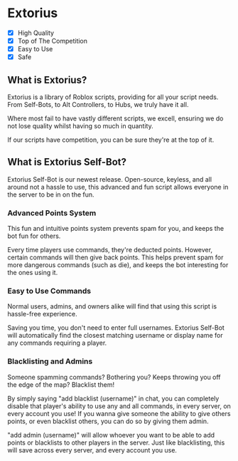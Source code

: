 # Extorius
- [x] High Quality
- [x] Top of The Competition
- [x] Easy to Use
- [x] Safe
## What is Extorius?

Extorius is a library of Roblox scripts, providing for all your script needs. From Self-Bots, to Alt Controllers, to Hubs, we truly have it all.

Where most fail to have vastly different scripts, we excell, ensuring we do not lose quality whilst having so much in quantity.

If our scripts have competition, you can be sure they're at the top of it.

## What is Extorius Self-Bot?

Extorius Self-Bot is our newest release. Open-source, keyless, and all around not a hassle to use, this advanced and fun script allows everyone in the server to be in on the fun.
### Advanced Points System
This fun and intuitive points system prevents spam for you, and keeps the bot fun for others.

Every time players use commands, they're deducted points. However, certain commands will then give back points. This helps prevent spam for more dangerous commands (such as die), and keeps the bot interesting for the ones using it.
### Easy to Use Commands
Normal users, admins, and owners alike will find that using this script is hassle-free experience.

Saving you time, you don't need to enter full usernames. Extorius Self-Bot will automatically find the closest matching username or display name for any commands requiring a player.
### Blacklisting and Admins
Someone spamming commands? Bothering you? Keeps throwing you off the edge of the map? Blacklist them!

By simply saying "add blacklist (username)" in chat, you can completely disable that player's ability to use any and all commands, in every server, on every account you use!
If you wanna give someone the ability to give others points, or even blacklist others, you can do so by giving them admin.

"add admin (username)" will allow whoever you want to be able to add points or blacklists to other players in the server. Just like blacklisting, this will save across every server, and every account you use.
